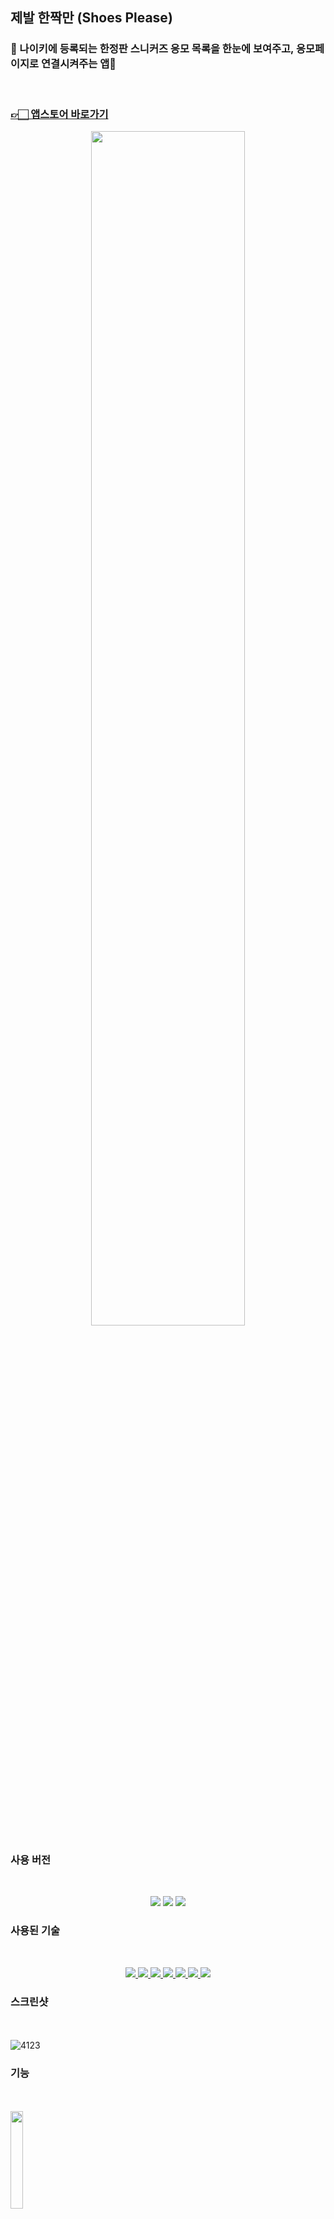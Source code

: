 ## 제발 한짝만 (Shoes Please)

### 👟 나이키에 등록되는 한정판 스니커즈 응모 목록을 한눈에 보여주고, 응모페이지로 연결시켜주는 앱📱

&nbsp;
### [👉🏻 앱스토어 바로가기](https://apps.apple.com/kr/app/%EC%A0%9C%EB%B0%9C-%ED%95%9C%EC%A7%9D%EB%A7%8C/id1622140980)
<div align="center">
<img src="https://user-images.githubusercontent.com/60254939/198823328-50021f3e-11e9-4d40-a819-095078f8335f.jpeg" width="70%" height="70%">
</div>

### 사용 버전

<br>

<p align="center">
    <img src="https://img.shields.io/badge/Swift-v5.7-orange?logo=swift" />
    <img src="https://img.shields.io/badge/Xcode-v14.0.1-blue?logo=Xcode" />
    <img src="https://img.shields.io/badge/iOS-v15.0-orange?logo=apple" />
</p>



### 사용된 기술

<br>

<p align="center"> 

</a>
<a href ="https://developer.apple.com/documentation/swiftui/"> 
<img src="https://img.shields.io/badge/SwiftUI-0000a8"/> 
</a>
</a>
<a href ="https://developer.apple.com/documentation/foundation/urlsession"> 
<img src="https://img.shields.io/badge/URLSession-blue"/> 
</a>
</a>
<a href ="https://docs.swift.org/swift-book/LanguageGuide/Concurrency.html"> 
<img src="https://img.shields.io/badge/Async&await-ff004d"/> 
</a>
</a>
<a href ="https://developer.apple.com/documentation/eventkit"> 
<img src="https://img.shields.io/badge/EventKit-83769c"/> 
</a>
</a>
<a href ="https://github.com/scinfu/SwiftSoup"> 
<img src="https://img.shields.io/badge/SwiftSoup-orange"/> 
</a>
</a>
<a href ="https://github.com/elai950/AlertToast"> 
<img src="https://img.shields.io/badge/AlertToast-green"/> 
</a>
</a>
<a href ="https://github.com/SwiftyJSON/SwiftyJSON"> 
<img src="https://img.shields.io/badge/SwiftyJSON-416d88"/> 
</a>

</p>

### 스크린샷
<br><br>
![4123](https://user-images.githubusercontent.com/60254939/201807041-f9976a20-7b79-4173-a4d2-c2bf476d95b5.png)

### 기능
<br><br>
<img src="https://user-images.githubusercontent.com/60254939/201805291-915cb7d0-0249-4621-8b35-a1d898acd007.png" width="20%" height="20%">
<br>
✅나이키에 등록된 응모 아이템들 게시

<br><br>
<img src="https://user-images.githubusercontent.com/60254939/201805300-5362f079-2757-4be7-8382-66fff5f28e39.png" width="20%" height="20%">
<img src="https://user-images.githubusercontent.com/60254939/201805305-150730f1-a3c7-48d8-8659-69ebba4c7924.png" width="20%" height="20%">
<br>
✅ 해당 응모 시간에 알림 설정

<br><br>
<img src="https://user-images.githubusercontent.com/60254939/201805312-f490fc37-d1bf-42d6-b3de-80ca9a91f960.png" width="20%" height="20%">
<br>
✅ 웹 응모페이지로 연결
